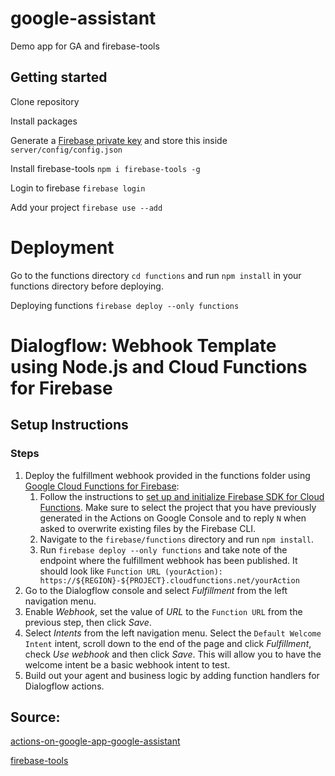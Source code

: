 # google-assistant

Demo app for GA and firebase-tools

## Getting started

Clone repository

Install packages

Generate a [Firebase private key](https://documentation.onesignal.com/docs/generate-a-google-server-api-key) and store this inside `server/config/config.json`

Install firebase-tools
`npm i firebase-tools -g`

Login to firebase
`firebase login`

Add your project
`firebase use --add`

# Deployment

Go to the functions directory `cd functions` and run `npm install` in your functions directory before deploying.

Deploying functions
`firebase deploy --only functions`

# Dialogflow: Webhook Template using Node.js and Cloud Functions for Firebase

## Setup Instructions

### Steps

1. Deploy the fulfillment webhook provided in the functions folder using [Google Cloud Functions for Firebase](https://firebase.google.com/docs/functions/):
   1. Follow the instructions to [set up and initialize Firebase SDK for Cloud Functions](https://firebase.google.com/docs/functions/get-started#set_up_and_initialize_functions_sdk). Make sure to select the project that you have previously generated in the Actions on Google Console and to reply `N` when asked to overwrite existing files by the Firebase CLI.
   2. Navigate to the <code>firebase/functions</code> directory and run <code>npm install</code>.
   3. Run `firebase deploy --only functions` and take note of the endpoint where the fulfillment webhook has been published. It should look like `Function URL (yourAction): https://${REGION}-${PROJECT}.cloudfunctions.net/yourAction`
2. Go to the Dialogflow console and select _Fulfillment_ from the left navigation menu.
3. Enable _Webhook_, set the value of _URL_ to the `Function URL` from the previous step, then click _Save_.
4. Select _Intents_ from the left navigation menu. Select the `Default Welcome Intent` intent, scroll down to the end of the page and click _Fulfillment_, check _Use webhook_ and then click _Save_. This will allow you to have the welcome intent be a basic webhook intent to test.
5. Build out your agent and business logic by adding function handlers for Dialogflow actions.

## Source:

[actions-on-google-app-google-assistant](https://www.udemy.com/actions-on-google-app-google-assistant/learn)

[firebase-tools](https://github.com/firebase/firebase-tools)
